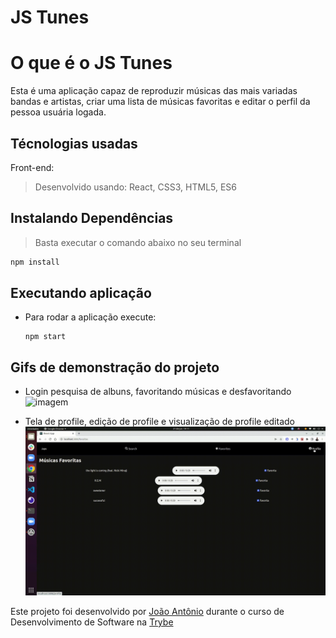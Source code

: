 # JS Tunes

# O que é o JS Tunes

Esta é uma aplicação capaz de reproduzir músicas das mais variadas bandas e artistas, criar uma lista de músicas favoritas e editar o perfil da pessoa usuária logada.

## Técnologias usadas

Front-end:
> Desenvolvido usando: React, CSS3, HTML5, ES6


## Instalando Dependências

> Basta executar o comando abaixo no seu terminal
```bash
npm install
``` 

## Executando aplicação
* Para rodar a aplicação execute:

  ```
  npm start
  ```

## Gifs de demonstração do projeto
- Login pesquisa de albuns, favoritando músicas e desfavoritando
![imagem](gifs/Gif1.gif)

- Tela de profile, edição de profile e visualização de profile editado
![imagem](gifs/Gif2.gif)


Este projeto foi desenvolvido por [João Antônio](https://www.linkedin.com/in/joaoantoniosilvaa/) durante o curso de Desenvolvimento de Software na [Trybe](https://www.betrybe.com/) 
